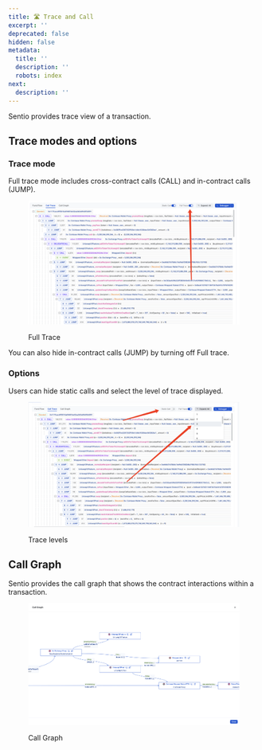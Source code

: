 ```yaml
---
title: 🛣 Trace and Call
excerpt: ''
deprecated: false
hidden: false
metadata:
  title: ''
  description: ''
  robots: index
next:
  description: ''
---
```

Sentio provides trace view of a transaction.

## Trace modes and options

### Trace mode

Full trace mode includes cross-contract calls (CALL) and in-contract calls (JUMP).

<figure>
  <img src="https://raw.githubusercontent.com/sentioxyz/docs/v1.0/assets/image (18).png" alt="" />
  <figcaption>
    <p>Full Trace</p>
  </figcaption>
</figure>

You can also hide in-contract calls (JUMP) by turning off Full trace.

### Options

Users can hide static calls and select the level of trace displayed.

<figure>
  <img src="https://raw.githubusercontent.com/sentioxyz/docs/v1.0/assets/image (6).png" alt="" />
  <figcaption>
    <p>Trace levels</p>
  </figcaption>
</figure>

## Call Graph

Sentio provides the call graph that shows the contract interactions within a transaction.

<figure>
  <img src="https://raw.githubusercontent.com/sentioxyz/docs/v1.0/assets/image (3) (3).png" alt="" />
  <figcaption>
    <p>Call Graph</p>
  </figcaption>
</figure>